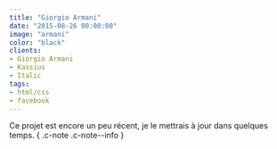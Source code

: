 ```yaml
---
title: "Giorgio Armani"
date: "2015-08-26 00:00:00"
image: "armani"
color: "black"
clients:
- Giorgio Armani
- Kassius
- Italic
tags:
- html/css
- facebook
---
```


Ce projet est encore un peu récent, je le mettrais à jour dans quelques temps. { .c-note .c-note--info }
